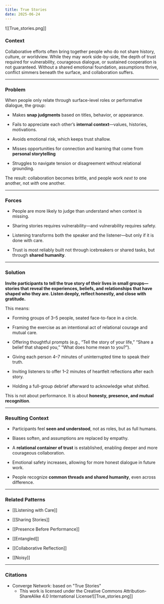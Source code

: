 ```yaml
---
title: True Stories
date: 2025-06-24
---
```


![[True_stories.png]]
### **Context**

Collaborative efforts often bring together people who do not share history, culture, or worldview. While they may work side-by-side, the depth of trust required for vulnerability, courageous dialogue, or sustained cooperation is not guaranteed. Without a shared emotional foundation, assumptions thrive, conflict simmers beneath the surface, and collaboration suffers.

---

### **Problem**

When people only relate through surface-level roles or performative dialogue, the group:

- Makes **snap judgments** based on titles, behavior, or appearance.

- Fails to appreciate each other’s **internal context**—values, histories, motivations.

- Avoids emotional risk, which keeps trust shallow.

- Misses opportunities for connection and learning that come from **personal storytelling**

- Struggles to navigate tension or disagreement without relational grounding.


The result: collaboration becomes brittle, and people work _next to_ one another, not _with_ one another.

---

### **Forces**

- People are more likely to judge than understand when context is missing.

- Sharing stories requires vulnerability—and vulnerability requires safety.

- Listening transforms both the speaker and the listener—but only if it is done with care.

- Trust is most reliably built not through icebreakers or shared tasks, but through **shared humanity**.


---

### **Solution**

**Invite participants to tell the true story of their lives in small groups—stories that reveal the experiences, beliefs, and relationships that have shaped who they are. Listen deeply, reflect honestly, and close with gratitude.**

This means:

- Forming groups of 3–5 people, seated face-to-face in a circle.

- Framing the exercise as an intentional act of relational courage and mutual care.

- Offering thoughtful prompts (e.g., “Tell the story of your life,” “Share a belief that shaped you,” “What does home mean to you?”).

- Giving each person 4–7 minutes of uninterrupted time to speak their truth.

- Inviting listeners to offer 1–2 minutes of heartfelt reflections after each story.

- Holding a full-group debrief afterward to acknowledge what shifted.


This is not about performance. It is about **honesty, presence, and mutual recognition**.

---

### **Resulting Context**

- Participants feel **seen and understood**, not as roles, but as full humans.

- Biases soften, and assumptions are replaced by empathy.

- A **relational container of trust** is established, enabling deeper and more courageous collaboration.

- Emotional safety increases, allowing for more honest dialogue in future work.

- People recognize **common threads and shared humanity**, even across difference.


---

### **Related Patterns**

- [[Listening with Care]]

- [[Sharing Stories]]

- [[Presence Before Performance]]

- [[Entangled]]

- [[Collaborative Reflection]]

- [[Noisy]]

---
### **Citations**
- Converge Network:  based on "True Stories" 
	- This work is licensed under the Creative Commons Attribution-ShareAlike 4.0 International License![[True_stories.png]]
